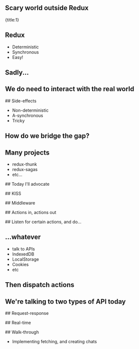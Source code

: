 
## Scary world outside Redux
{title:1}

## Redux

- Deterministic
- Synchronous
- Easy!

## Sadly...

## We do need to interact with the real world

## Side-effects

- Non-deterministic
- A-synchronous
- Tricky

## How do we bridge the gap?

## Many projects

- redux-thunk
- redux-sagas
- etc...

## Today I'll advocate

## KISS

## Middleware

## Actions in, actions out

## Listen for certain actions, and do...

## ...whatever

- talk to APIs
- IndexedDB
- LocalStorage
- Cookies
- etc

## Then dispatch actions

## We're talking to two types of API today

## Request-response

## Real-time

## Walk-through

  - Implementing fetching, and creating chats
